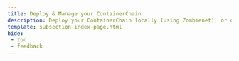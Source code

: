 ```yaml
---
title: Deploy & Manage your ContainerChain
description: Deploy your ContainerChain locally (using Zombienet), or on the Tanssi testnet for testing purposes. Deploy on Kusama or Polkadot when ready to start rocking.
template: subsection-index-page.html
hide:
 - toc
 - feedback
---
```

